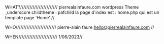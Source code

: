 

WHAT?////////////////////////
pierrealainfaure.com
wordpress 
Theme _underscore
childtheme : pafchild
la page d'index est : home.php qui est un template page 'Home'
//

WHO//////////////////////////
pierre-alain faure
hello@pierrealainfaure.com
//

WHEN/////////////////////////
1/06/2023//